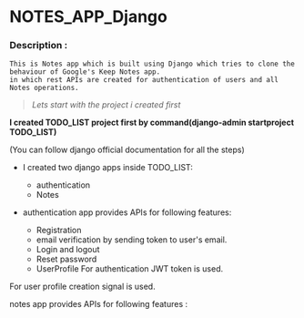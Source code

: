 # NOTES_APP_Django
### Description :

	This is Notes app which is built using Django which tries to clone the behaviour of Google's Keep Notes app.
	in which rest APIs are created for authentication of users and all Notes operations.

>_Lets start with the project i created first_

**I created TODO_LIST project first by command(django-admin startproject TODO_LIST)**

(You can follow django official documentation for all the steps)

- I created two django apps inside TODO_LIST:

   - authentication
   - Notes
 

- authentication app provides APIs for following features:

   - Registration
   - email verification by sending token to user's email.
   - Login and logout
   - Reset password
   - UserProfile
For authentication JWT token is used.

For user profile creation signal is used.

notes app provides APIs for following features :


